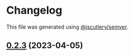 # Changelog

This file was generated using [@jscutlery/semver](https://github.com/jscutlery/semver).

## [0.2.3](https://github.com/lekhanhsinh/lekhanhsinh/compare/universal-grid-0.2.2...universal-grid-0.2.3) (2023-04-05)
